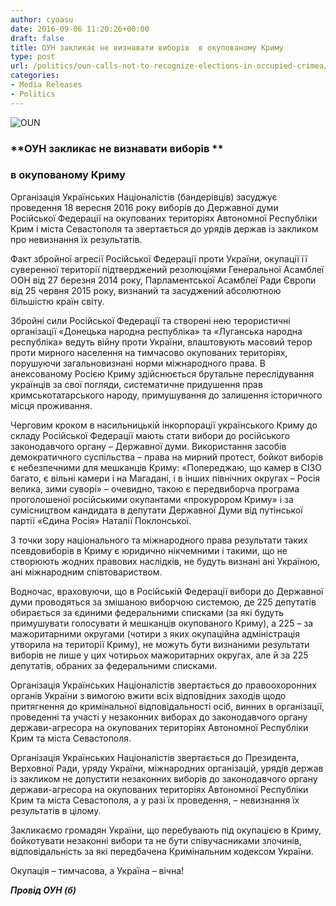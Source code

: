 ```yaml
---
author: cyoasu
date: 2016-09-06 11:20:26+00:00
draft: false
title: ОУН закликає не визнавати виборів  в окупованому Криму
type: post
url: /politics/oun-calls-not-to-recognize-elections-in-occupied-crimea/
categories:
- Media Releases
- Politics
---
```


![OUN](http://www.ozeukes.com/wp-content/uploads/2015/08/OUN.png)



### **ОУН закликає не визнавати виборів **




### **в окупованому Криму**


Організація Українських Націоналістів (бандерівців) засуджує проведення 18 вересня 2016 року виборів до Державної думи Російської Федерації на окупованих територіях Автономної Республіки Крим і міста Севастополя та звертається до урядів держав із закликом про невизнання їх результатів.

Факт збройної агресії Російської Федерації проти України, окупації її суверенної території підтверджений резолюціями Генеральної Асамблеї ООН від 27 березня 2014 року, Парламентської Асамблеї Ради Європи від 25 червня 2015 року, визнаний та засуджений абсолютною більшістю країн світу.

Збройні сили Російської Федерації та створені нею терористичні організації «Донецька народна республіка» та «Луганська народна республіка» ведуть війну проти України, влаштовують масовий терор проти мирного населення на тимчасово окупованих територіях, порушуючи загальновизнані норми міжнародного права. В анексованому Росією Криму здійснюється брутальне переслідування українців за свої погляди, систематичне придушення прав кримськотатарського народу, примушування до залишення історичного місця проживання.

Черговим кроком в насильницькій інкорпорації українського Криму до складу Російської Федерації мають стати вибори до російського законодавчого органу – Державної думи. Використання засобів демократичного суспільства – права на мирний протест, бойкот виборів є небезпечними для мешканців Криму: «Попереджаю, що камер в СІЗО багато, є вільні камери і на Магадані, і в інших північних округах – Росія велика, зими суворі» – очевидно, такою є передвиборча програма проголошеної російськими окупантами «прокурором Криму» і за сумісництвом кандидата в депутати Державної Думи від путінської партії «Єдина Росія» Наталії Поклонської.

З точки зору національного та міжнародного права результати таких псевдовиборів в Криму є юридично нікчемними і такими, що не створюють жодних правових наслідків, не будуть визнані ані Україною, ані міжнародним співтовариством.

Водночас, враховуючи, що в Російській Федерації вибори до Державної думи проводяться за змішаною виборчою системою, де 225 депутатів обирається за єдиними федеральними списками (за які будуть примушувати голосувати й мешканців окупованого Криму), а 225 – за мажоритарними округами (чотири з яких окупаційна адміністрація утворила на території Криму), не можуть бути визнаними результати виборів не лише у цих чотирьох мажоритарних округах, але й за 225 депутатів, обраних за федеральними списками.

Організація Українських Націоналістів звертається до правоохоронних органів України з вимогою вжити всіх відповідних заходів щодо притягнення до кримінальної відповідальності осіб, винних в організації, проведенні та участі у незаконних виборах до законодавчого органу держави-агресора на окупованих територіях Автономної Республіки Крим та міста Севастополя.

Організація Українських Націоналістів звертається до Президента, Верховної Ради, уряду України, міжнародних організацій, урядів держав із закликом не допустити незаконних виборів до законодавчого органу держави-агресора на окупованих територіях Автономної Республіки Крим та міста Севастополя, а у разі їх проведення, – невизнання їх результатів в цілому.

Закликаємо громадян України, що перебувають під окупацією в Криму, бойкотувати незаконні вибори та не бути співучасниками злочинів, відповідальність за які передбачена Кримінальним кодексом України.


Окупація – тимчасова, а Україна – вічна!




**_Провід ОУН (б)_**
